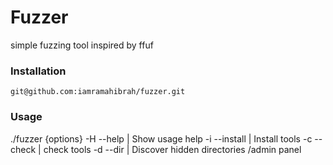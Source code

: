 # Fuzzer 
simple fuzzing tool inspired by ffuf 

### Installation
````
git@github.com:iamramahibrah/fuzzer.git
````
### Usage
./fuzzer {options}
-H --help    | Show usage help
         -i --install | Install tools
         -c --check   | check tools
         -d --dir     | Discover hidden directories /admin panel 

